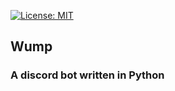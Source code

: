[![License: MIT](https://img.shields.io/badge/License-MIT-blue.svg)](https://opensource.org/license/mit)

## Wump

### A discord bot written in Python
